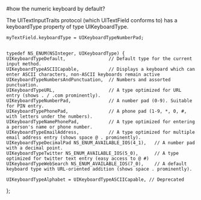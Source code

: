 #how the numeric keyboard by default?

The UITextInputTraits protocol (which UITextField conforms to) has a keyboardType property of type UIKeyboardType.

	myTextField.keyboardType = UIKeyboardTypeNumberPad;
	
	
	typedef NS_ENUM(NSInteger, UIKeyboardType) {
    UIKeyboardTypeDefault,                // Default type for the current input method.
    UIKeyboardTypeASCIICapable,           // Displays a keyboard which can enter ASCII characters, non-ASCII keyboards remain active
    UIKeyboardTypeNumbersAndPunctuation,  // Numbers and assorted punctuation.
    UIKeyboardTypeURL,                    // A type optimized for URL entry (shows . / .com prominently).
    UIKeyboardTypeNumberPad,              // A number pad (0-9). Suitable for PIN entry.
    UIKeyboardTypePhonePad,               // A phone pad (1-9, *, 0, #, with letters under the numbers).
    UIKeyboardTypeNamePhonePad,           // A type optimized for entering a person's name or phone number.
    UIKeyboardTypeEmailAddress,           // A type optimized for multiple email address entry (shows space @ . prominently).
    UIKeyboardTypeDecimalPad NS_ENUM_AVAILABLE_IOS(4_1),   // A number pad with a decimal point.
    UIKeyboardTypeTwitter NS_ENUM_AVAILABLE_IOS(5_0),      // A type optimized for twitter text entry (easy access to @ #)
    UIKeyboardTypeWebSearch NS_ENUM_AVAILABLE_IOS(7_0),    // A default keyboard type with URL-oriented addition (shows space . prominently).

    UIKeyboardTypeAlphabet = UIKeyboardTypeASCIICapable, // Deprecated

};